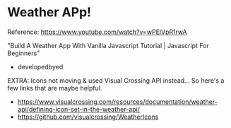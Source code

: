 # Weather APp!
Reference: https://www.youtube.com/watch?v=wPElVpR1rwA 

"Build A Weather App With Vanilla Javascript Tutorial | Javascript For Beginners"
- developedbyed

EXTRA:
Icons not moving & used Visual Crossing API instead...
So here's a few links that are maybe helpful.
- https://www.visualcrossing.com/resources/documentation/weather-api/defining-icon-set-in-the-weather-api/
- https://github.com/visualcrossing/WeatherIcons